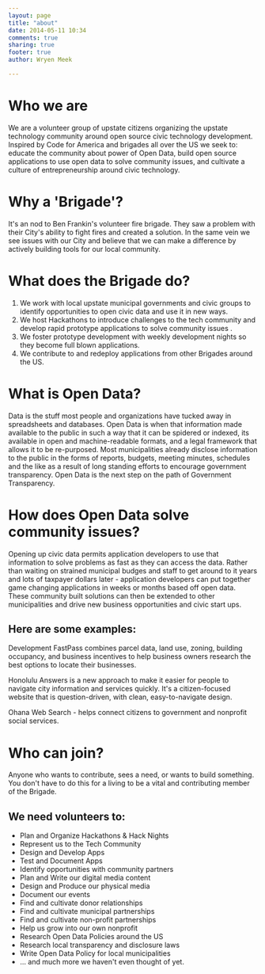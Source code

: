 ```yaml
---
layout: page
title: "about"
date: 2014-05-11 10:34
comments: true
sharing: true
footer: true
author: Wryen Meek

---
```


# Who we are
We are a volunteer group of upstate citizens organizing the upstate technology community around open source civic technology development. Inspired by Code for America and brigades all over the US we seek to: educate the community about power of Open Data, build open source applications to use open data to solve community issues, and cultivate a culture of entrepreneurship around civic technology.

# Why a 'Brigade'?
It's an nod to Ben Frankin's volunteer fire brigade. They saw a problem with their City's ability to fight fires and created a solution. In the same vein we see issues with our City and believe that we can make a difference by actively building tools for our local community.


# What does the Brigade do?
1. We work with local upstate municipal governments and civic groups to identify opportunities to open civic data and use it in new ways.
2. We host Hackathons to introduce challenges to the tech community and develop rapid prototype applications to solve community issues .
3. We foster prototype development with weekly development nights so they become full blown applications.
4. We contribute to and redeploy applications from other Brigades around the US.

# What is Open Data?
Data is the stuff most people and organizations have tucked away in spreadsheets and databases. Open Data is when that information made available to the public in such a way that it can be spidered or indexed, its available in open and machine-readable formats, and a legal framework that allows it to be re-purposed. Most municipalities already disclose information to the public in the forms of reports, budgets, meeting minutes, schedules and the like as a result of long standing efforts to encourage government transparency. Open Data is the next step on the path of Government Transparency.

# How does Open Data solve community issues?
Opening up civic data permits application developers to use that information to solve problems as fast as they can access the data. Rather than waiting on strained municipal budges and staff to get around to it years and lots of taxpayer dollars later - application developers can put together game changing applications in weeks or months based off open data. These community built solutions can then be extended to other municipalities and drive new business opportunities and civic start ups.

## Here are some examples:

Development FastPass combines parcel data, land use, zoning, building occupancy, and business incentives to help business owners research the best options to locate their businesses.

Honolulu Answers is a new approach to make it easier for people to navigate city information and services quickly. It's a citizen-focused website that is question-driven, with clean, easy-to-navigate design.

Ohana Web Search - helps connect citizens to government and nonprofit social services.

# Who can join?
Anyone who wants to contribute, sees a need, or wants to build something. You don't have to do this for a living to be a vital and contributing member of the Brigade.

  ## We need volunteers to:

  * Plan and Organize Hackathons & Hack Nights
  * Represent us to the Tech Community
  * Design and Develop Apps
  * Test and Document Apps
  * Identify opportunities with community partners
  * Plan and Write our digital media content
  * Design and Produce our physical media
  * Document our events
  * Find and cultivate donor relationships
  * Find and cultivate municipal partnerships
  * Find and cultivate non-profit partnerships
  * Help us grow into our own nonprofit
  * Research Open Data Policies around the US
  * Research local transparency and disclosure laws
  * Write Open Data Policy for local municipalities
  * ... and much more we haven't even thought of yet.
